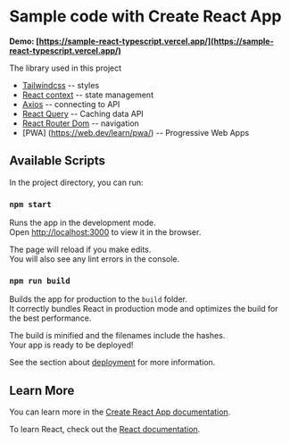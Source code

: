 # Sample code with Create React App
**Demo: [https://sample-react-typescript.vercel.app/](https://sample-react-typescript.vercel.app/)**

The library used in this project
- [Tailwindcss](https://tailwindcss.com/)       -- styles
- [React context](https://reactjs.org/docs/context.html)     -- state management
- [Axios](https://axios-http.com/docs/intro)             -- connecting to API
- [React Query](https://tanstack.com/query/v3/)       -- Caching data API
- [React Router Dom](https://reactrouter.com/en/main)  -- navigation
- [PWA] (https://web.dev/learn/pwa/)                   -- Progressive Web Apps



## Available Scripts

In the project directory, you can run:

### `npm start`

Runs the app in the development mode.\
Open [http://localhost:3000](http://localhost:3000) to view it in the browser.

The page will reload if you make edits.\
You will also see any lint errors in the console.

### `npm run build`

Builds the app for production to the `build` folder.\
It correctly bundles React in production mode and optimizes the build for the best performance.

The build is minified and the filenames include the hashes.\
Your app is ready to be deployed!

See the section about [deployment](https://facebook.github.io/create-react-app/docs/deployment) for more information.

## Learn More

You can learn more in the [Create React App documentation](https://facebook.github.io/create-react-app/docs/getting-started).

To learn React, check out the [React documentation](https://reactjs.org/).
